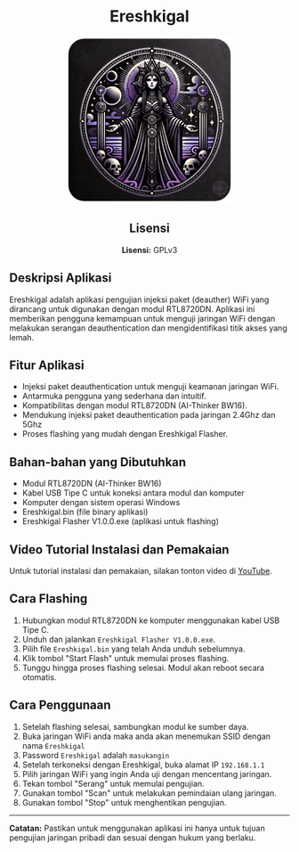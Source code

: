 <h1 align="center">Ereshkigal</h1>

<p align="center">
  <img src="icon.png" alt="Ereshkigal Icon" width="300" height="300" style="object-fit: cover;">
</p>

<h2 align="center">Lisensi</h2>
<p align="center"><strong>Lisensi:</strong> GPLv3</p>

## Deskripsi Aplikasi
Ereshkigal adalah aplikasi pengujian injeksi paket (deauther) WiFi yang dirancang untuk digunakan dengan modul RTL8720DN. Aplikasi ini memberikan pengguna kemampuan untuk menguji jaringan WiFi dengan melakukan serangan deauthentication dan mengidentifikasi titik akses yang lemah.

## Fitur Aplikasi
- Injeksi paket deauthentication untuk menguji keamanan jaringan WiFi.
- Antarmuka pengguna yang sederhana dan intuitif.
- Kompatibilitas dengan modul RTL8720DN (AI-Thinker BW16).
- Mendukung injeksi paket deauthentication pada jaringan 2.4Ghz dan 5Ghz
- Proses flashing yang mudah dengan Ereshkigal Flasher.

## Bahan-bahan yang Dibutuhkan
- Modul RTL8720DN (AI-Thinker BW16)
- Kabel USB Tipe C untuk koneksi antara modul dan komputer
- Komputer dengan sistem operasi Windows
- Ereshkigal.bin (file binary aplikasi)
- Ereshkigal Flasher V1.0.0.exe (aplikasi untuk flashing)

## Video Tutorial Instalasi dan Pemakaian
Untuk tutorial instalasi dan pemakaian, silakan tonton video di [YouTube](https://www.youtube.com).

## Cara Flashing
1. Hubungkan modul RTL8720DN ke komputer menggunakan kabel USB Tipe C.
2. Unduh dan jalankan `Ereshkigal Flasher V1.0.0.exe`.
3. Pilih file `Ereshkigal.bin` yang telah Anda unduh sebelumnya.
4. Klik tombol "Start Flash" untuk memulai proses flashing.
5. Tunggu hingga proses flashing selesai. Modul akan reboot secara otomatis.

## Cara Penggunaan
1. Setelah flashing selesai, sambungkan modul ke sumber daya.
2. Buka jaringan WiFi anda maka anda akan menemukan SSID dengan nama `Ereshkigal`
3. Password `Ereshkigal` adalah `masukangin`
4. Setelah terkoneksi dengan Ereshkigal, buka alamat IP `192.168.1.1`
5. Pilih jaringan WiFi yang ingin Anda uji dengan mencentang jaringan.
6. Tekan tombol "Serang" untuk memulai pengujian.
7. Gunakan tombol "Scan" untuk melakukan pemindaian ulang jaringan.
8. Gunakan tombol "Stop" untuk menghentikan pengujian.

---

**Catatan:** Pastikan untuk menggunakan aplikasi ini hanya untuk tujuan pengujian jaringan pribadi dan sesuai dengan hukum yang berlaku.

